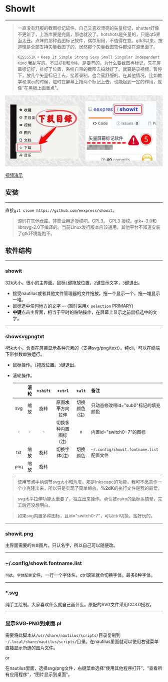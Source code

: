# ShowIt
---
> 一直没有舒服的截图标记软件。自己又喜欢漂亮的矢量标记，shutter好像不更新了，上游库要是完蛋，那也就没了。hotshots是矢量的，只是qt5界面太丑。点阵的那种截图标记软件，偶尔用用，不值得在意。gtk3以来，按道理是全部支持矢量截图了的，居然那个矢量截图软件都没在源里面了。

>`KISSSSIK` = `Keep It Simple Strong Sexy Small Singular Independent Kind`
> 我乱写的。不过`好看`和`奇特`，是要有的。为什么要截图再标记，先在屏幕标记好，排好了位置，系统自带的截图去搞就好了。就算是录视频，暂停下，放几个矢量标记上去，接着录制，也会蛮舒服的。在其他情况，比如教学和演示的时候，临时在屏幕上拖两个标记上去，也能起到一定的作用，就像“在黑板上画重点”。

![演示](shot.png)

[视频演示](showit.mkv)

## 安装
---
直接`git clone https://github.com/eexpress/showit`。
>源码在其他仓库。非商业用途授权吧。GPL3。
> GPL3 授权。gtk+-3.0和librsvg-2.0下编译的。当前Linux发行版本应该通用。其他平台不知道安装了gtk环境能跑不。

## 软件结构
---
### showit
32k大小。很小的主界面。鼠标`1`键拖放位置，`2`键显示文字，`3`键退出。

* 接受nautilus或者其他文件管理器的文件拖放。拖一个显示一个，拖一堆显示一堆。
* 鼠标选中任何地方的文字 -- (暂时采用`X selection` PRIMARY)
* **中键**点击主界面，相当于平时的粘贴操作，在屏幕上显示之前鼠标选中的文字。

---
### showsvgpngtxt
45k大小。负责在屏幕显示各种元素的（支持svg/png/text）。纯cli，可以在终端下带参数单独运行。

* 鼠标操作。`1`拖放位置。`3`键退出。
* 滚轮操作。

    ||滚轮|+`shift`|+`ctrl`|+`alt`|备注|
    |:--:|:--:|:--:|:--:|:--:|--|
    |svg|缩放|旋转|原图**水平**方向拉伸|切换颜色(注)|只动态修改带id="sub0"标记的填充颜色|
    |-|-|-|切换多种内置图标(注)|x|内置id="switch0-7"的图标|
    |txt|缩放|旋转|切换字体(注)|切换颜色|`~/.config/showit.fontname.list`配置文件|
    |png|缩放|旋转||||

> 使用节点手柄调节svg大小和角度，那是Inkscape的功能，我可不愿意作一个小克隆出来，所以只是实现了简单缩放。**%2dK**的执行文件是我的最爱。

> svg水平拉伸功能太重要了，独立出来操作。承认被cairo的坐标系搞晕，完工后还没想明白。

> 如果svg内置多种图标，且id="switch0-7"，可以ctrl切换。蛮好玩的。

---
### showit.png
主界面需要的`背景`图片。只认名字，所以自己可以随便改。

---
### ~/.config/showit.fontname.list
`可选`。`字体配置`文件。一行一个字体名。ctrl滚轮就会切换字体。最多8种字体。

---

### *.svg
纯手工绘制。大家喜欢什么就自己画什么。原配的SVG文件采用CC3.0授权。

---
### 显示SVG-PNG到桌面.pl
需要将此脚本从`/usr/share/nautilus/scripts/`目录复制到`~/.local/share/nautilus/scripts/`目录。在nautilus里面就可以使用右键菜单直接显示所选的图片文件。

or

在nautilus里面，选择svg/png文件，右键菜单选择“使用其他程序打开”，“查看所有应用程序”，“图片显示到桌面”。


